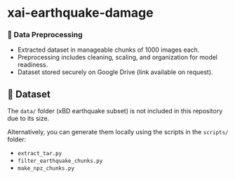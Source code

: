# xai-earthquake-damage

### 🔹 Data Preprocessing
- Extracted dataset in manageable chunks of 1000 images each.
- Preprocessing includes cleaning, scaling, and organization for model readiness.
- Dataset stored securely on Google Drive (link available on request).

## 📂 Dataset
The `data/` folder (xBD earthquake subset) is not included in this repository due to its size.  


Alternatively, you can generate them locally using the scripts in the `scripts/` folder:
- `extract_tar.py`
- `filter_earthquake_chunks.py`
- `make_npz_chunks.py`
